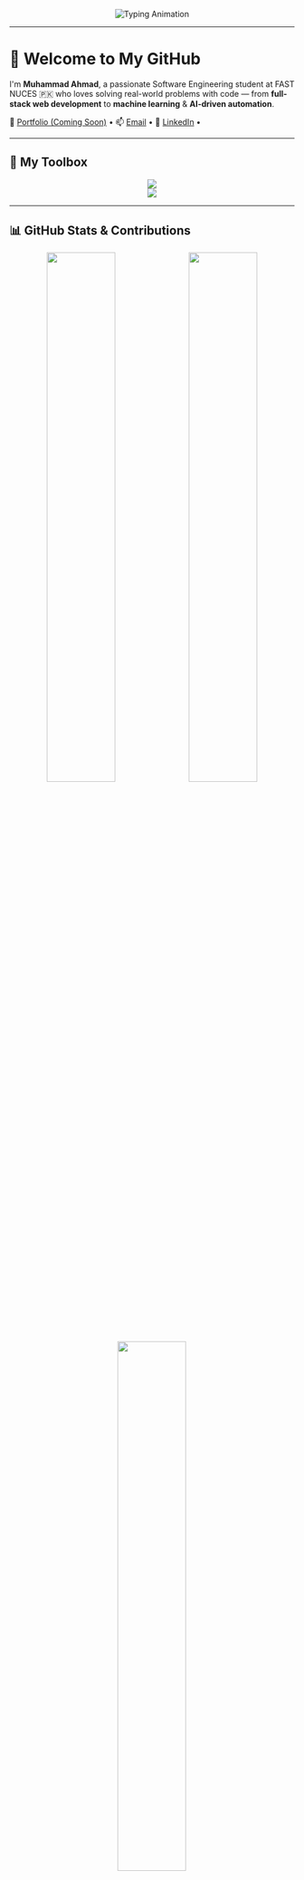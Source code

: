 <!-- BANNER / TYPING ANIMATION -->
<p align="center">
  <img src="https://readme-typing-svg.demolab.com?font=JetBrains+Mono&size=24&duration=2500&pause=1000&color=00BFFF&center=true&vCenter=true&width=1000&height=40&lines=Hi+%F0%9F%91%8B+I'm+Muhammad+Ahmad+%7C+Software+Engineer;MERN+Stack+%7C+AI+%7C+DevOps+%7C+Cloud;Building+Innovative+and+Impactful+Solutions!" alt="Typing Animation" />
</p>


---

# 👋 Welcome to My GitHub

I'm **Muhammad Ahmad**, a passionate Software Engineering student at FAST NUCES 🇵🇰 who loves solving real-world problems with code — from **full-stack web development** to **machine learning** & **AI-driven automation**.

🔗 [Portfolio (Coming Soon)]() • 📫 [Email](mailto:ahmadfarooq9123@gmail.com) • 🔗 [LinkedIn](https://www.linkedin.com/in/muhammad-ahmad-a638a32a9/) •

---

## 🚀 My Toolbox

<p align="center">
  <img src="https://skillicons.dev/icons?i=js,ts,react,nodejs,express,mongodb,python,java,cpp,bash,html,css,sql" />
  <br />
  <img src="https://skillicons.dev/icons?i=docker,kubernetes,github,git,figma,linux" />
</p>


---

## 📊 GitHub Stats & Contributions

<p align="center">
  <img src="https://github-readme-stats.vercel.app/api?username=MuhammadAhmadFarooq&show_icons=true&theme=react&hide_border=true" width="49%"/>
  <img src="https://github-readme-streak-stats.herokuapp.com/?user=MuhammadAhmadFarooq&theme=react&hide_border=true" width="49%" />
</p>

<p align="center">
  <img src="https://github-readme-stats.vercel.app/api/top-langs/?username=MuhammadAhmadFarooq&layout=compact&theme=react&hide_border=true" width="49%" />
</p>

---

## 💼 Projects Showcase

| Name | Description | Tech |
|------|-------------|------|
| [🧠 MazeAI](https://github.com/MuhammadAhmadFarooq/MazeAI-Intelligent-Maze-Solver) | AI Maze Solver using BFS, A*, ML & CSP | Python, ML, Visualization |
| [📈 Stock Predictor](https://github.com/MuhammadAhmadFarooq/Neural-Network-Based-Stock-Market-Predictor) | LSTM + Transformers on OHLC data | Python, TensorFlow, Streamlit |
| [🌤️ Weather Gemini](https://github.com/MuhammadAhmadFarooq/my-weather-dashboard) | Weather Dashboard + AI Chatbot | JS, Gemini API, Chart.js |
| [🐔 Poultry Manager](https://github.com/MuhammadAhmadFarooq/PFMS-MERN) | Farm Management System (MERN) | React, Node, MongoDB |
| [💊 Pharmacy System](https://github.com/MuhammadAhmadFarooq/Pharmacy-Managment-System) | JavaFX GUI & SQL integration | Java, MVC, SQL |

---

## 🧠 Current Focus

- ☁️ Exploring Oracle Cloud ERP & consulting systems  
- ⚙️ Scaling DevOps with Kubernetes  
- 🔗 Blockchain in FinTech (IEEE R&D FAST)  
- 🧠 NLP & LLM API integrations  
- 🛠️ Building complex UIs with React + SEO SSR

---

## 🌟 Let's Connect

💬 I’m open to: `Internships`, `Collaborations`, `Hackathons`, and `R&D Projects`.

📧 **Email:** ahmadfarooq9123@gmail.com  
📍 **Based in:** Islamabad, PK  

---

<p align="center">
  <img src="https://komarev.com/ghpvc/?username=MuhammadAhmadFarooq&label=Visitors&color=0e75b6&style=flat" alt="profile views" />
</p>

<p align="center">🧠 “Learning never exhausts the mind.” – Leonardo da Vinci</p>
